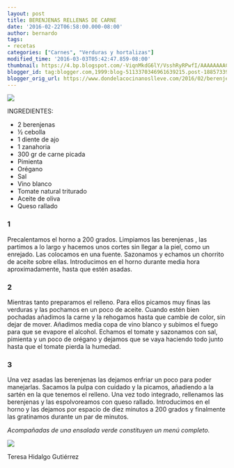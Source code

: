 ```yaml
---
layout: post
title: BERENJENAS RELLENAS DE CARNE
date: '2016-02-22T06:58:00.000-08:00'
author: bernardo
tags:
- recetas
categories: ["Carnes", "Verduras y hortalizas"]
modified_time: '2016-03-03T05:42:47.859-08:00'
thumbnail: https://4.bp.blogspot.com/-ViqnMkdG6lY/VsshRyRPwfI/AAAAAAAACc4/xXZuFgNYM0U/s72-c/BERENJENAS%2B1.JPG
blogger_id: tag:blogger.com,1999:blog-5113370346961639215.post-1885733939053976169
blogger_orig_url: https://www.dondelacocinanoslleve.com/2016/02/berenjenas-rellenas-de-carne.html
---
```


![](https://4.bp.blogspot.com/-ViqnMkdG6lY/VsshRyRPwfI/AAAAAAAACc4/xXZuFgNYM0U/s400/BERENJENAS%2B1.JPG)

  
INGREDIENTES:  

* 2 berenjenas
* ½ cebolla
* 1 diente de ajo
* 1 zanahoria
* 300 gr de carne picada
* Pimienta
* Orégano
* Sal
* Vino blanco
* Tomate natural triturado
* Aceite de oliva
* Queso rallado  

### 1

Precalentamos el horno a 200 grados. Limpiamos las berenjenas , las partimos a lo largo y hacemos unos cortes sin llegar a la piel, como un enrejado. Las colocamos en una fuente. Sazonamos y echamos un chorrito de aceite sobre ellas. Introducimos en el horno durante media hora aproximadamente, hasta que estén asadas.  

### 2

Mientras tanto preparamos el relleno. Para ellos picamos muy finas las verduras y las pochamos en un poco de aceite. Cuando estén bien pochadas añadimos la carne y la rehogamos hasta que cambie de color, sin dejar de mover. Añadimos media copa de vino blanco y subimos el fuego para que se evapore el alcohol. Echamos el tomate y sazonamos con sal, pimienta y un poco de orégano y dejamos que se vaya haciendo todo junto hasta que el tomate pierda la humedad.  

### 3

Una vez asadas las berenjenas las dejamos enfriar un poco para poder manejarlas. Sacamos la pulpa con cuidado y la picamos, añadiendo a la sartén en la que tenemos el relleno. Una vez todo integrado, rellenamos las berenjenas y las espolvoreamos con queso rallado. Introducimos en el horno y las dejamos por espacio de diez minutos a 200 grados y finalmente las gratinamos durante un par de minutos.  

_Acompañadas de una ensalada verde constituyen un menú completo._  

![](https://4.bp.blogspot.com/-91KforuY-d8/VsshqHfmMEI/AAAAAAAACc8/Gbx2yfXTjxU/s400/BERENJENAS%2B2.JPG)

  

Teresa Hidalgo Gutiérrez
